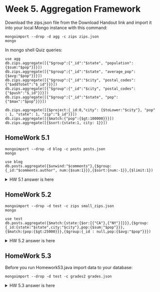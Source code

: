 # Week 5. Aggregation Framework

Download the zips.json file from the Download Handout link and import it into your local Mongo instance with this command:
```
mongoimport --drop -d agg -c zips zips.json
mongo
```
In mongo shell Quiz queries:
```
use agg
db.zips.aggregate([{"$group":{"_id":"$state", "population":{$sum:"$pop"}}}])
db.zips.aggregate([{"$group":{"_id":"$state", "average_pop":{$avg:"$pop"}}}])
db.zips.aggregate([{"$group":{"_id":"$city", "postal_codes":{"$addToSet":"$_id"}}}])
db.zips.aggregate([{"$group":{"_id":"$city", "postal_codes":{"$push":"$_id"}}}])
db.zips.aggregate([{"$group":{"_id":"$state", "pop":{"$max":"$pop"}}}])

db.zips.aggregate([{$project:{_id:0,"city": {$toLower:"$city"},	"pop" : 1, "state": 1, "zip":"$_id"}}])
db.zips.aggregate([{$match:{"pop":{$gt:100000}}}])
db.zips.aggregate([{$sort:{state:1, city: 1}}])
```

## HomeWork 5.1
```
mongoimport --drop -d blog -c posts posts.json
mongo

use blog
db.posts.aggregate({$unwind:"$comments"},{$group:{_id:"$comments.author", num:{$sum:1}}},{$sort:{num:-1}},{$limit:1})
```
<details>
<summary>HW 5.1 answer is here</summary>
<p>{ "_id" : "Elizabet Kleine", "num" : 503 }</p> 
</details>

## HomeWork 5.2
```
mongoimport --drop -d test -c zips small_zips.json
mongo

use test
db.posts.aggregate({$match:{state:{$or:[{"CA"},{"NY"}]}}},{$group:{_id:{state:"$state",city:"$city"},pop:{$sum:"$pop"}}},
{$match:{pop:{$gt:25000}}},{$group:{_id : null,pop:{$avg:"$pop"}}})
```
<details>
<summary>HW 5.2 answer is here</summary>
<p>{ "_id" : 0, "pop" : 44804.782608695656 } </p> 
</details>

## HomeWork 5.3

Before you run Homework53.java import data to your database:
```
mongoimport --drop -d test -c grades2 grades.json
```
<details>
<summary>HW 5.3 answer is here</summary>
<p>{ "_id" : 1, "avg" : 64.50642324269174 } </p> 
</details>

